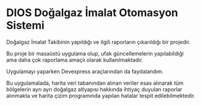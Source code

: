 # DIOS Doğalgaz İmalat Otomasyon Sistemi
Doğalgaz İmalat Takibinin yapıldığı ve ilgili raporların çıkarıldığı bir projedir.

Bu proje bir masaüstü uygulama olup, ufak güncellemelerin yapılabildiği ama daha çok raporlama amaçlı olarak kullanılmaktadır.

Uygulamayı yaparken Devexpress araçlarından da faydalandım.

Bu uygulamalada, harita veri tabanından alınan veriler esas alınarak tüm bölgelerin ayrı ayrı doğalgaz altyapısı hakkında ihtiyaç duyulan raporlar alınmakta ve harita çizim programında yapılan hatalar tespit edilebilmektedir.
